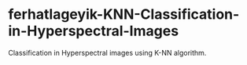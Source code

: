 # ferhatlageyik-KNN-Classification-in-Hyperspectral-Images
Classification in Hyperspectral images using K-NN algorithm.
